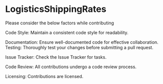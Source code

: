 # LogisticsShippingRates
Please consider the below factors while contributing

Code Style:
Maintain a consistent code style for readability.

Documentation:
Ensure well-documented code for effective collaboration.
Testing:
Thoroughly test your changes before submitting a pull request.

Issue Tracker:
Check the Issue Tracker for tasks.

Code Review:
All contributions undergo a code review process.

Licensing:
Contributions are licensed.

